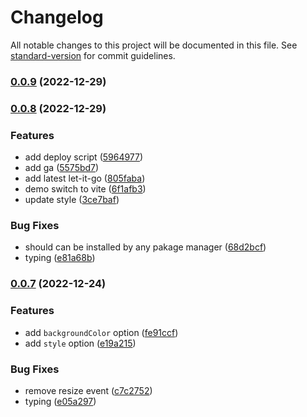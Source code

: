 # Changelog

All notable changes to this project will be documented in this file. See [standard-version](https://github.com/conventional-changelog/standard-version) for commit guidelines.

### [0.0.9](https://github.com/EastSun5566/let-it-go/compare/v0.0.8...v0.0.9) (2022-12-29)

### [0.0.8](https://github.com/EastSun5566/let-it-go/compare/v0.0.7...v0.0.8) (2022-12-29)


### Features

* add deploy script ([5964977](https://github.com/EastSun5566/let-it-go/commit/5964977854a225115b7db0999e8fdc3147898728))
* add ga ([5575bd7](https://github.com/EastSun5566/let-it-go/commit/5575bd74255cc51099270025fd5b9cf41fd0a1bc))
* add latest let-it-go ([805faba](https://github.com/EastSun5566/let-it-go/commit/805faba3d99a602d3299c9234c32d4644a71ed2e))
* demo switch to vite ([6f1afb3](https://github.com/EastSun5566/let-it-go/commit/6f1afb34af1b301ec4b254561927ef4e6035ab14))
* update style ([3ce7baf](https://github.com/EastSun5566/let-it-go/commit/3ce7baf7e618f9ac2606bff34e789a24dced44fa))


### Bug Fixes

* should can be installed by any pakage manager ([68d2bcf](https://github.com/EastSun5566/let-it-go/commit/68d2bcfb376987563343e0ce313e2b8bdb4ea43f))
* typing ([e81a68b](https://github.com/EastSun5566/let-it-go/commit/e81a68bb52d18e5a7f824f9262f752fbc0f6a1af))

### [0.0.7](https://github.com/EastSun5566/let-it-go/compare/v0.0.6...v0.0.7) (2022-12-24)


### Features

* add `backgroundColor` option ([fe91ccf](https://github.com/EastSun5566/let-it-go/commit/fe91ccf0e1e351d5dbee0683d50a09a59cb456c2))
* add `style` option ([e19a215](https://github.com/EastSun5566/let-it-go/commit/e19a2152405b46e960f73bf3cb4b6e2e57acb192))


### Bug Fixes

* remove resize event ([c7c2752](https://github.com/EastSun5566/let-it-go/commit/c7c275277d06d7bd896a06f2623b925508394bcc))
* typing ([e05a297](https://github.com/EastSun5566/let-it-go/commit/e05a2970521de47e9a09e35509bca3808665e146))
